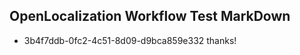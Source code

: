 ## OpenLocalization Workflow Test MarkDown
* 3b4f7ddb-0fc2-4c51-8d09-d9bca859e332 
thanks!<!--HONumber=Mar16_HO4-->
